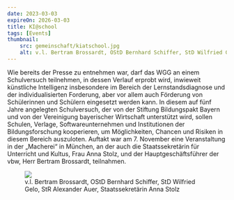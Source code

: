 ```yaml
---
date: 2023-03-03
expireOn: 2026-03-03
title: KI@school
tags: [Events]
thumbnail: 
    src: gemeinschaft/kiatschool.jpg
    alt: v.l. Bertram Brossardt, OStD Bernhard Schiffer, StD Wilfried Gelo, StR Alexander Auer, Staatssekretärin Anna Stolz
---
```


Wie bereits der Presse zu entnehmen war, darf das WGG an einem Schulversuch teilnehmen, in dessen Verlauf erprobt wird, inwieweit künstliche Intelligenz insbesondere im Bereich der Lernstandsdiagnose und der individualisierten Forderung, aber vor allem auch Förderung von Schülerinnen und Schülern eingesetzt werden kann. In diesem auf fünf Jahre angelegten Schulversuch, der von der Stiftung Bildungspakt Bayern und von der Vereinigung bayerischer Wirtschaft unterstützt wird, sollen Schulen, Verlage, Softwareunternehmen und Institutionen der Bildungsforschung kooperieren, um Möglichkeiten, Chancen und Risiken in diesem Bereich auszuloten. Auftakt war am 7. November eine Veranstaltung in der „Macherei“ in München, an der auch die Staatssekretärin für Unterricht und Kultus, Frau Anna Stolz, und der Hauptgeschäftsführer der vbw, Herr Bertram Brossardt, teilnahmen.

<figure>
<img src = "images/gemeinschaft/kiatschool.jpg">
<figcaption>v.l. Bertram Brossardt, OStD Bernhard Schiffer, StD Wilfried Gelo, StR Alexander Auer, Staatssekretärin Anna Stolz</figcaption>
</figure>